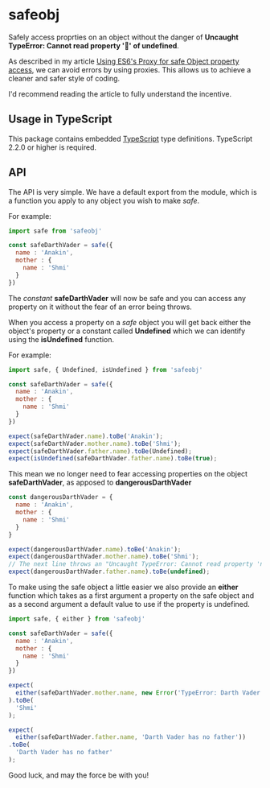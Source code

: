 # safeobj
Safely access proprties on an object without the danger of **Uncaught TypeError: Cannot read property '🚀' of undefined**.

As described in my article [Using ES6's Proxy for safe Object property access](https://medium.com/@chekofif/using-es6-s-proxy-for-safe-object-property-access-f42fa4380b2c), we can avoid errors by using proxies.
This allows us to achieve a cleaner and safer style of coding.

I'd recommend reading the article to fully understand the incentive.

## Usage in TypeScript

This package contains embedded [TypeScript](https://www.typescriptlang.org/) type definitions.
TypeScript 2.2.0 or higher is required.

## API

The API is very simple.
We have a default export from the module, which is a function you apply to any object you wish to make *safe*.

For example:
```js
import safe from 'safeobj'

const safeDarthVader = safe({
  name : 'Anakin',
  mother : {
    name : 'Shmi'
  }
})
```

The *constant* **safeDarthVader** will now be safe and you can access any property on it without the fear of an error being throws.

When you access a property on a *safe* object you will get back either the object's property or a constant called **Undefined** which we can identify using the **isUndefined** function.

For example:

```js
import safe, { Undefined, isUndefined } from 'safeobj'

const safeDarthVader = safe({
  name : 'Anakin',
  mother : {
    name : 'Shmi'
  }
})

expect(safeDarthVader.name).toBe('Anakin');
expect(safeDarthVader.mother.name).toBe('Shmi');
expect(safeDarthVader.father.name).toBe(Undefined);
expect(isUndefined(safeDarthVader.father.name).toBe(true);
```

This mean we no longer need to fear accessing properties on the object **safeDarthVader**, as apposed to **dangerousDarthVader**

```js
const dangerousDarthVader = {
  name : 'Anakin',
  mother : {
    name : 'Shmi'
  }
}

expect(dangerousDarthVader.name).toBe('Anakin');
expect(dangerousDarthVader.mother.name).toBe('Shmi');
// The next line throws an "Uncaught TypeError: Cannot read property 'name' of undefined" Error
expect(dangerousDarthVader.father.name).toBe(undefined);
```

To make using the safe object a little easier we also provide an **either** function which takes as a first argument a property on the safe object and as a second argument a default value to use if the property is undefined.

```js
import safe, { either } from 'safeobj'

const safeDarthVader = safe({
  name : 'Anakin',
  mother : {
    name : 'Shmi'
  }
})

expect(
  either(safeDarthVader.mother.name, new Error('TypeError: Darth Vader must have a mother'))
).toBe(
  'Shmi'
);

expect(
  either(safeDarthVader.father.name, 'Darth Vader has no father'))
.toBe(
  'Darth Vader has no father'
);
```

Good luck, and may the force be with you!
